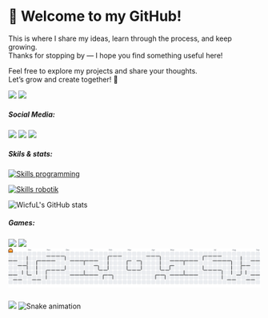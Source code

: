 # 👋 Welcome to my GitHub!

This is where I share my ideas, learn through the process, and keep growing.  
Thanks for stopping by — I hope you find something useful here!

Feel free to explore my projects and share your thoughts.  
Let’s grow and create together! 🚀

<img src="https://img.shields.io/badge/Windows-0078D6?style=for-the-badge&logo=windows&logoColor=white" />
<img src="https://img.shields.io/badge/Linux-FCC624?style=for-the-badge&logo=linux&logoColor=black" />

##### Social Media:
<a href="mailto:wicful.15@gmail.com"><img src="https://img.shields.io/badge/Gmail-D14836?style=for-the-badge&logo=gmail&logoColor=white" /></a>
<a href="https://t.me/akuwiccc"><img src="https://img.shields.io/badge/Telegram-2CA5E0?style=for-the-badge&logo=telegram&logoColor=white" /></a>
<a href="https://www.instagram.com/wicful_"><img src="https://img.shields.io/badge/Instagram-E4405F?style=for-the-badge&logo=instagram&logoColor=white" /></a>

##### Skils & stats:
[![Skills programming](https://skillicons.dev/icons?i=html,css,php,dart,flutter,python,react,redhat)](https://skillicons.dev)

[![Skills robotik](https://skillicons.dev/icons?i=arduino,raspberrypi)](https://skillicons.dev)

![WicfuL's GitHub stats](https://github-readme-stats.vercel.app/api?username=WicfuL-io&hide=contribs,prs&show_icons=true&theme=tokyonight)

##### Games:
<img src="https://img.shields.io/badge/Steam-000000?style=for-the-badge&logo=steam&logoColor=whitev" />
<img src="https://img.shields.io/badge/Epic%20Games-313131?style=for-the-badge&logo=Epic%20Games&logoColor=white" />

<picture>
  <source media="(prefers-color-scheme: dark)" srcset="https://raw.githubusercontent.com/WicfuL-io/WicfuL-io/output/pacman-contribution-graph-dark.svg">
  <source media="(prefers-color-scheme: light)" srcset="https://raw.githubusercontent.com/WicfuL-io/WicfuL-io/output/pacman-contribution-graph.svg">
  <img alt="pacman contribution graph" src="https://raw.githubusercontent.com/WicfuL-io/WicfuL-io/output/pacman-contribution-graph.svg">
</picture>

###
<img src="https://raw.githubusercontent.com/WicfuL-io/WicfuL-io/output/pacman.svg" />

<img src="https://raw.githubusercontent.com/WicfuL-io/WicfuL-io/output/snake.svg" alt="Snake animation" />

###
